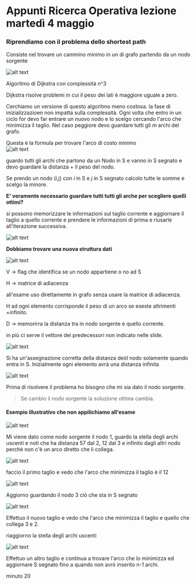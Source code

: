 # **Appunti Ricerca Operativa lezione martedì 4 maggio**

### Riprendiamo con il problema dello shortest path
Consiste nel trovare un cammino minimo in un di grafo partendo da un nodo sorgente

![alt text](img1.png)

Algoritmo di Dijkstra con complessità n^3 

Dijkstra risolve problemi in cui il peso dei lati è maggiore uguale a zero.

Cerchiamo un versione di questo algoritmo meno costosa. la fase di inizializzazioen non impatta sulla complessità. Ogni volta che entro in un ciclo for devo far entrare un nuovo nodo e lo scelgo cercando l'arco che minimizza il taglio. Nel caso peggiore devo guardare tutti gli _m_ archi del grafo.

Questa è la formula per trovare l'arco di costo minimo  
![alt text](img2.png)

guardo tutti gli archi che partono da un Nodo in S e vanno in S segnato e devo guardare la distanza + il peso del nodo.

Se prendo un nodo (i,j) con _i_ in S e _j_ in S segnato calcolo tutte le somme e scelgo la minore.

__E' veramente necessario guardare tutti tutti gli arche per scegliere quelli ottimi?__

si possono memorizzare le informazioni sul taglio corrente e aggiornare il taglio a quello corrente e prendere le informazioni di prima e riusarle all'iterazione successiva.

![alt text](img3.png)

__Dobbiamo trovare una nuova struttura dati__

![alt text](img4.png)

V -> flag che identifica se un nodo appartiene o no ad S

H -> matrice di adiacenza 

all'esame uso direttamente in grafo senza usare la matrice di adiacenza.

H ad ogni elemento corrisponde il peso di un arco se eseste altrimenti +infinito.

D -> memorirra la distanza tra in nodo sorgente e quello corrente.


in più ci serve il vettore dei predecessori non indicato nelle slide.

![alt text](img5.png)

Si ha un'assegnazione corretta della distanza deòl nodo solamente quando entra in S. Inizialmente ogni elemento avrà una distanza infinita

![alt text](img6.png)

Prima di risolvere il problema ho bisogno che mi sia dato il nodo sorgente. 

>Se cambio il nodo sorgente la soluzione ottima cambia.

#### Esempio illustrativo che non appilichiamo all'esame 

![alt text](img7.png)

Mi viene dato come nodo sorgente il nodo 1, guardo la stella degli archi uscenti e noti che ha distanza 57 dal 2, 12 dal 3 e infinito dagli altri nodo perchè non c'è un arco diretto che li collega.

![alt text](img8.png)

faccio il primo taglio e vedo che l'arco che minimizza il taglio è il 12

![alt text](img9.png)

Aggiorno guardando il nodo 3 ciò che sta in S segnato


![alt text](img10.png)

Effettuo il nuovo taglio e vedo che l'arco che minimizza il taglio e quello che collega 3 e 2.

riaggiorno la stella degli archi uscenti

![alt text](img11.png)

Effettuo un altro taglio e continua a trovare l'arco che lo minimizza ed aggiornare S segnato fino a quando non avrò inserito n-1 archi. 


minuto 20  






